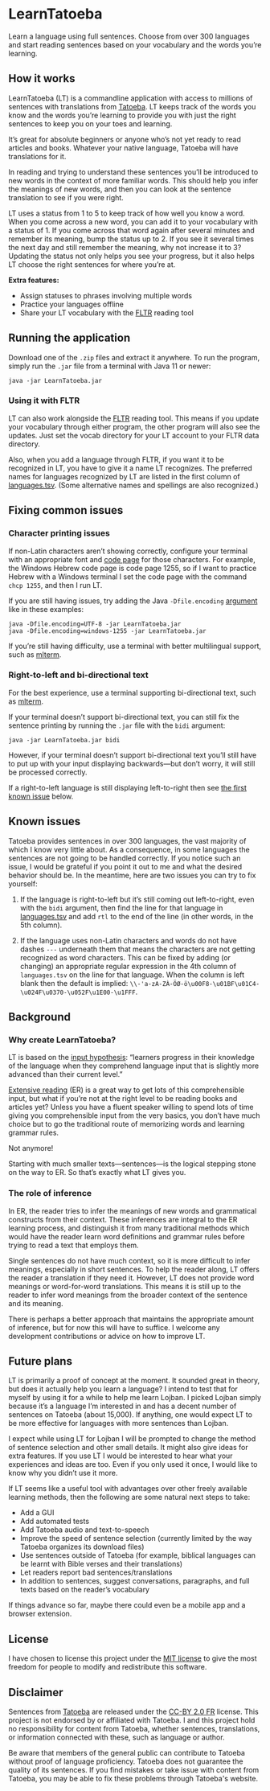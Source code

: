 # LearnTatoeba

Learn a language using full sentences. Choose from over 300 languages and start reading sentences based on your vocabulary and the words you’re learning.

## How it works

LearnTatoeba (LT) is a commandline application with access to millions of sentences with translations from [Tatoeba](https://tatoeba.org/).
LT keeps track of the words you know and the words you’re learning to provide you with just the right sentences to keep you on your toes and learning.

It’s great for absolute beginners or anyone who’s not yet ready to read articles and books.
Whatever your native language, Tatoeba will have translations for it.

In reading and trying to understand these sentences you’ll be introduced to new words in the context of more familiar words.
This should help you infer the meanings of new words, and then you can look at the sentence translation to see if you were right.

LT uses a status from 1 to 5 to keep track of how well you know a word.
When you come across a new word, you can add it to your vocabulary with a status of 1.
If you come across that word again after several minutes and remember its meaning, bump the status up to 2.
If you see it several times the next day and still remember the meaning, why not increase it to 3?
Updating the status not only helps you see your progress, but it also helps LT choose the right sentences for where you’re at.

**Extra features:**

* Assign statuses to phrases involving multiple words
* Practice your languages offline
* Share your LT vocabulary with the [FLTR](https://fltr.sourceforge.io/) reading tool

## Running the application

Download one of the `.zip` files and extract it anywhere.
To run the program, simply run the `.jar` file from a terminal with Java 11 or newer:
```
java -jar LearnTatoeba.jar
```

### Using it with FLTR

LT can also work alongside the [FLTR](https://fltr.sourceforge.io/) reading tool.
This means if you update your vocabulary through either program, the other program will also see the updates.
Just set the vocab directory for your LT account to your FLTR data directory.

Also, when you add a language through FLTR, if you want it to be recognized in LT, you have to give it a name LT recognizes.
The preferred names for languages recognized by LT are listed in the first column of [languages.tsv](languages.tsv).
(Some alternative names and spellings are also recognized.)

## Fixing common issues

### Character printing issues

If non-Latin characters aren’t showing correctly, configure your terminal with an appropriate font and [code page](https://en.wikipedia.org/wiki/Code_page) for those characters.
For example, the Windows Hebrew code page is code page 1255, so if I want to practice Hebrew with a Windows terminal I set the code page with the command `chcp 1255`, and then I run LT.


If you are still having issues, try adding the Java `-Dfile.encoding` [argument](https://docs.oracle.com/en/java/javase/11/intl/supported-encodings.html) like in these examples:
```
java -Dfile.encoding=UTF-8 -jar LearnTatoeba.jar
java -Dfile.encoding=windows-1255 -jar LearnTatoeba.jar
```
If you’re still having difficulty, use a terminal with better multilingual support, such as [mlterm](https://sourceforge.net/projects/mlterm/).

### Right-to-left and bi-directional text

For the best experience, use a terminal supporting bi-directional text, such as [mlterm](https://sourceforge.net/projects/mlterm/).

If your terminal doesn’t support bi-directional text, you can still fix the sentence printing by running the `.jar` file with the `bidi` argument:
```
java -jar LearnTatoeba.jar bidi
```

However, if your terminal doesn’t support bi-directional text you’ll still have to put up with your input displaying backwards—but don’t worry, it will still be processed correctly.

If a right-to-left language is still displaying left-to-right then see [the first known issue](#known-issues) below.

## Known issues

Tatoeba provides sentences in over 300 languages, the vast majority of which I know very little about.
As a consequence, in some languages the sentences are not going to be handled correctly.
If you notice such an issue, I would be grateful if you point it out to me and what the desired behavior should be.
In the meantime, here are two issues you can try to fix yourself:

1) If the language is right-to-left but it’s still coming out left-to-right, even with the `bidi` argument, then find the line for that language in [languages.tsv](languages.tsv) and add `rtl` to the end of the line (in other words, in the 5th column).

2) If the language uses non-Latin characters and words do not have dashes `---` underneath them that means the characters are not getting recognized as word characters.
This can be fixed by adding (or changing) an appropriate regular expression in the 4th column of `languages.tsv` on the line for that language.
When the column is left blank then the default is implied: `\\-'a-zA-ZÀ-ÖØ-ö\u00F8-\u01BF\u01C4-\u024F\u0370-\u052F\u1E00-\u1FFF`.

## Background

### Why create LearnTatoeba?

LT is based on the [input hypothesis](https://en.wikipedia.org/wiki/Input_hypothesis): “learners progress in their knowledge of the language when they comprehend language input that is slightly more advanced than their current level.”

[Extensive reading](https://en.wikipedia.org/wiki/Extensive_reading) (ER) is a great way to get lots of this comprehensible input, but what if you’re not at the right level to be reading books and articles yet?
Unless you have a fluent speaker willing to spend lots of time giving you comprehensible input from the very basics, you don’t have much choice but to go the traditional route of memorizing words and learning grammar rules.

Not anymore!

Starting with much smaller texts—sentences—is the logical stepping stone on the way to ER.
So that’s exactly what LT gives you.

### The role of inference

In ER, the reader tries to infer the meanings of new words and grammatical constructs from their context.
These inferences are integral to the ER learning process, and distinguish it from many traditional methods which would have the reader learn word definitions and grammar rules before trying to read a text that employs them.

Single sentences do not have much context, so it is more difficult to infer meanings, especially in short sentences.
To help the reader along, LT offers the reader a translation if they need it.
However, LT does not provide word meanings or word-for-word translations.
This means it is still up to the reader to infer word meanings from the broader context of the sentence and its meaning.

There is perhaps a better approach that maintains the appropriate amount of inference, but for now this will have to suffice.
I welcome any development contributions or advice on how to improve LT.

## Future plans

LT is primarily a proof of concept at the moment.
It sounded great in theory, but does it actually help you learn a language?
I intend to test that for myself by using it for a while to help me learn Lojban.
I picked Lojban simply because it’s a language I’m interested in and has a decent number of sentences on Tatoeba (about 15,000).
If anything, one would expect LT to be more effective for languages with more sentences than Lojban.

I expect while using LT for Lojban I will be prompted to change the method of sentence selection and other small details.
It might also give ideas for extra features.
If you use LT I would be interested to hear what your experiences and ideas are too.
Even if you only used it once, I would like to know why you didn’t use it more.

If LT seems like a useful tool with advantages over other freely available learning methods, then the following are some natural next steps to take:

* Add a GUI
* Add automated tests
* Add Tatoeba audio and text-to-speech
* Improve the speed of sentence selection (currently limited by the way Tatoeba organizes its download files)
* Use sentences outside of Tatoeba (for example, biblical languages can be learnt with Bible verses and their translations)
* Let readers report bad sentences/translations
* In addition to sentences, suggest conversations, paragraphs, and full texts based on the reader’s vocabulary

If things advance so far, maybe there could even be a mobile app and a browser extension.

## License

I have chosen to license this project under the [MIT license](LICENSE.txt) to give the most freedom for people to modify and redistribute this software.

## Disclaimer

Sentences from [Tatoeba](https://tatoeba.org) are released under the [CC-BY 2.0 FR](https://creativecommons.org/licenses/by/2.0/fr/) license.
This project is not endorsed by or affiliated with Tatoeba.
I and this project hold no responsibility for content from Tatoeba, whether sentences, translations, or information connected with these, such as language or author.

Be aware that members of the general public can contribute to Tatoeba without proof of language proficiency.
Tatoeba does not guarantee the quality of its sentences.
If you find mistakes or take issue with content from Tatoeba, you may be able to fix these problems through Tatoeba's website.